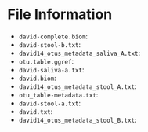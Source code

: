 # File Information 

* `david-complete.biom`: 
* `david-stool-b.txt`: 
* `david14_otus_metadata_saliva_A.txt`: 
* `otu.table.ggref`: 
* `david-saliva-a.txt`: 
* `david.biom`: 
* `david14_otus_metadata_stool_A.txt`: 
* `otu_table-metadata.txt`: 
* `david-stool-a.txt`: 
* `david.txt`: 
* `david14_otus_metadata_stool_B.txt`: 


